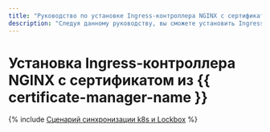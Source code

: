 ```yaml
---
title: "Руководство по установке Ingress-контроллера NGINX с сертификатом из {{ certificate-manager-full-name }}"
description: "Следуя данному руководству, вы сможете установить Ingress-контроллер NGINX с сертификатом из {{ certificate-manager-full-name }}."
---
```


# Установка Ingress-контроллера NGINX с сертификатом из {{ certificate-manager-name }}

{% include [Сценарий синхронизации k8s и Lockbox](../../_tutorials/containers/nginx-ingress-certificate-manager.md) %}